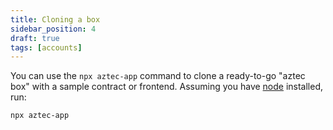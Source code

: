 ```yaml
---
title: Cloning a box
sidebar_position: 4
draft: true
tags: [accounts]
---
```

You can use the `npx aztec-app` command to clone a ready-to-go "aztec box" with a sample contract or frontend. Assuming you have [node](https://nodejs.org/en/) installed, run:

```bash
npx aztec-app
```